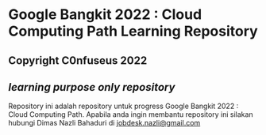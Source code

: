 Google Bangkit 2022 : Cloud Computing Path Learning Repository
==
Copyright C0nfuseus 2022 
--
*learning purpose only repository*
--
Repository ini adalah repository untuk progress Google Bangkit 2022 : Cloud Computing Path. Apabila anda ingin membantu repository ini silakan hubungi Dimas Nazli Bahaduri di jobdesk.nazli@gmail.com
